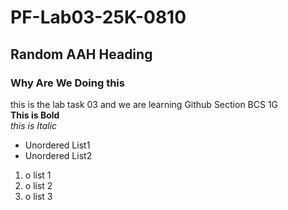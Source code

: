 # PF-Lab03-25K-0810
## Random AAH Heading
### Why Are We Doing this


this is the lab task 03 and we are learning Github Section BCS 1G
<br/>
**This is Bold**
<br/>
_this is Italic_
<br/>
- Unordered List1
- Unordered List2
      <br/>
1. o list 1
2. o list 2
3. o list 3
        

